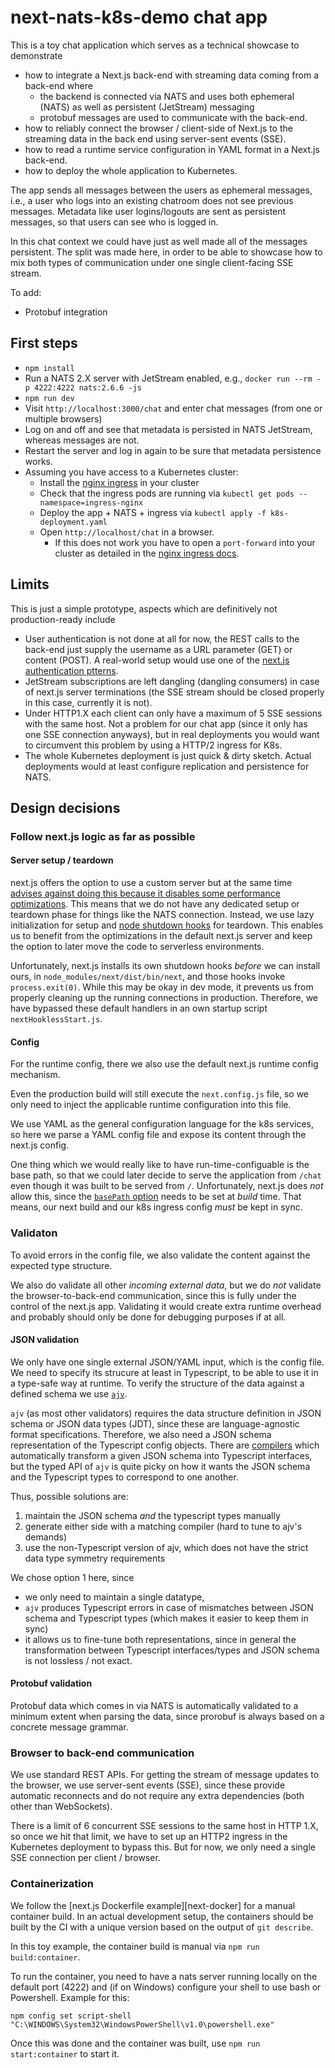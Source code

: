 # next-nats-k8s-demo chat  app

This is a toy chat application which serves as a technical showcase to demonstrate

- how to integrate a Next.js back-end with streaming data coming from a back-end where
    - the backend is connected via NATS and uses both ephemeral (NATS) as well as persistent
      (JetStream) messaging
    - protobuf messages are used to communicate with the back-end.
- how to reliably connect the browser / client-side of Next.js to the streaming data in the
  back end using server-sent events (SSE).
- how to read a runtime service configuration in YAML format in a Next.js back-end.
- how to deploy the whole application to Kubernetes.

The app sends all messages between the users as ephemeral messages, i.e., a user who logs into
an existing chatroom does not see previous messages. Metadata like user logins/logouts are sent
as persistent messages, so that users can see who is logged in.

In this chat context we could have just as well made all of the messages persistent. The split 
was made here, in order to be able to showcase how to mix both types of communication under one
single client-facing SSE stream.

To add:

- Protobuf integration

## First steps

- `npm install`
- Run a NATS 2.X server with JetStream enabled, e.g., `docker run --rm -p 4222:4222 nats:2.6.6 -js`
- `npm run dev`
- Visit `http://localhost:3000/chat` and enter chat messages (from one or multiple browsers)
- Log on and off and see that metadata is persisted in NATS JetStream, whereas messages
  are not.
- Restart the server and log in again to be sure that metadata persistence works.
- Assuming you have access to a Kubernetes cluster:
    - Install the [nginx ingress](https://kubernetes.github.io/ingress-nginx/deploy/) in your cluster
    - Check that the ingress pods are running via `kubectl get pods --namespace=ingress-nginx`
    - Deploy the app + NATS + ingress via `kubectl apply -f k8s-deployment.yaml`
    - Open `http://localhost/chat` in a browser.
        - If this does not work you have to open a `port-forward` into your cluster as detailed
          in the [nginx ingress docs][nginx-ingress].

[nginx-ingress]: https://kubernetes.github.io/ingress-nginx/deploy/#docker-desktop

## Limits

This is just a simple prototype, aspects which are definitively not production-ready include

- User authentication is not done at all for now, the REST calls to the back-end just supply
  the username as a URL parameter (GET) or content (POST). A real-world setup would use one
  of the [next.js authentication ptterns][next-auth].
- JetStream subscriptions are left dangling (dangling consumers) in case of next.js server
  terminations (the SSE stream should be closed properly in this case, currently it is not).
- Under HTTP1.X each client can only have a maximum of 5 SSE sessions with the same host.
  Not a problem for our chat app (since it only has one SSE connection anyways), but in real
  deployments you would want to circumvent this problem by using a HTTP/2 ingress for K8s.
- The whole Kubernetes deployment is just quick & dirty sketch. Actual deployments would at
  least configure replication and persistence for NATS.

[next-auth]: https://nextjs.org/docs/authentication

## Design decisions

### Follow next.js logic as far as possible

#### Server setup / teardown

next.js offers the option to use a custom server but at the same time 
[advises against doing this because it disables some performance optimizations][cust-server].
This means that we do not have any dedicated setup or teardown phase for things like the NATS 
connection. Instead, we use lazy initialization for setup and [node shutdown hooks][hooks] for
teardown. This enables us to benefit from the optimizations in the default next.js server and
keep the option to later move the code to serverless environments.

[cust-server]: https://nextjs.org/docs/advanced-features/custom-server
[hooks]: https://www.npmjs.com/package/shutdown-hook

Unfortunately, next.js installs its own shutdown hooks _before_ we can install ours, in 
`node_modules/next/dist/bin/next`, and those hooks invoke `process.exit(0)`. While this may be
okay in dev mode, it prevents us from properly cleaning up the running connections in production.
Therefore, we have bypassed these default handlers in an own startup script `nextHooklessStart.js`.

#### Config

For the runtime config, there we also use the default next.js runtime config mechanism.

Even the production build will still execute the `next.config.js` file, so we only need to inject
the applicable runtime configuration into this file.

We use YAML as the general configuration language for the k8s services, so here we parse a YAML
config file and expose its content through the next.js config.

One thing which we would really like to have run-time-configuable is the base path, so that we
could later decide to serve the application from `/chat` even though it was built to be served
from `/`. Unfortunately, next.js does _not_ allow this, since the [`basePath` option][basepath]
needs to be set at _build_ time. That means, our next build and our k8s ingress config _must_ be
kept in sync.

[basepath]: https://nextjs.org/docs/api-reference/next.config.js/basepath

### Validaton

To avoid errors in the config file, we also validate the content against the expected type
structure.

We also do validate all other _incoming external data_, but we do _not_ validate the
browser-to-back-end communication, since this is fully under the control of the next.js app.
Validating it would create extra runtime overhead and probably should only be done for debugging
purposes if at all.

#### JSON validation

We only have one single external JSON/YAML input, which is the config file. We need to specify its
strucure at least in Typescript, to be able to use it in a type-safe way at runtime. To verify the
structure of the data against a defined schema we use [`ajv`][ajv].

`ajv` (as most other validators) requires the data structure definition in JSON schema or JSON data
types (JDT), since these are language-agnostic format specifications. Therefore, we also need a
JSON schema representation of the Typescript config objects. There are [compilers][schema-compiler]
which automatically transform a given JSON schema into Typescript interfaces, but the typed API of
`ajv` is quite picky on how it wants the JSON schema and the Typescript types to correspond to one
another.

Thus, possible solutions are:
1. maintain the JSON schema _and_ the typescript types manually
2. generate either side with a matching compiler (hard to tune to ajv's demands)
3. use the non-Typescript version of ajv, which does not have the strict data type symmetry
   requirements

We chose option 1 here, since
- we only need to maintain a single datatype,
- `ajv` produces Typescript errors in case of mismatches between JSON schema and Typescript types
  (which makes it easier to keep them in sync)
- it allows us to fine-tune both representations, since in general the transformation between
  Typescript interfaces/types and JSON schema is not lossless / not exact.

[ajv]: https://ajv.js.org/json-type-definition.html
[schema-compiler]: https://www.npmjs.com/package/json-schema-to-typescript

#### Protobuf validation

Protobuf data which comes in via NATS is automatically validated to a minimum extent when parsing
the data, since prorobuf is always based on a concrete message grammar.

### Browser to back-end communication

We use standard REST APIs. For getting the stream of message updates to the browser, we use
server-sent events (SSE), since these provide automatic reconnects and do not require any extra
dependencies (both other than WebSockets).

There is a limit of 6 concurrent SSE sessions to the same host in HTTP 1.X, so once we hit that
limit, we have to set up an HTTP2 ingress in the Kubernetes deployment to bypass this. But for
now, we only need a single SSE connection per client / browser.

### Containerization

We follow the [next.js Dockerfile example][next-docker] for a manual container build. In an actual
development setup, the containers should be built by the CI with a unique version based on the
output of `git describe`. 

In this toy example, the container build is manual via `npm run build:container`.

To run the container, you need to have a nats server running locally on the default port (4222)
and (if on Windows) configure your shell to use bash or Powershell. Example for this:

```
npm config set script-shell "C:\WINDOWS\System32\WindowsPowerShell\v1.0\powershell.exe"
```

Once this was done and the container was built, use `npm run start:container` to start it.

